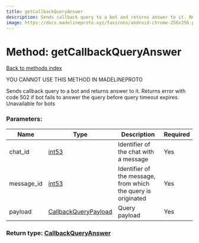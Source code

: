 ```yaml
---
title: getCallbackQueryAnswer
description: Sends callback query to a bot and returns answer to it. Returns error with code 502 if bot fails to answer the query before query timeout expires. Unavailable for bots
image: https://docs.madelineproto.xyz/favicons/android-chrome-256x256.png
---
```

# Method: getCallbackQueryAnswer  
[Back to methods index](index.md)


YOU CANNOT USE THIS METHOD IN MADELINEPROTO


Sends callback query to a bot and returns answer to it. Returns error with code 502 if bot fails to answer the query before query timeout expires. Unavailable for bots

### Parameters:

| Name     |    Type       | Description | Required |
|----------|---------------|-------------|----------|
|chat\_id|[int53](../types/int53.md) | Identifier of the chat with a message | Yes|
|message\_id|[int53](../types/int53.md) | Identifier of the message, from which the query is originated | Yes|
|payload|[CallbackQueryPayload](../types/CallbackQueryPayload.md) | Query payload | Yes|


### Return type: [CallbackQueryAnswer](../types/CallbackQueryAnswer.md)

